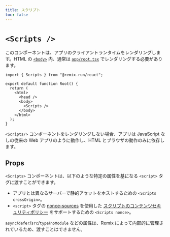 ```yaml
---
title: スクリプト
toc: false
---
```


# `<Scripts />`

このコンポーネントは、アプリのクライアントランタイムをレンダリングします。HTML の [`<body>`][body-element] 内、通常は [`app/root.tsx`][root] でレンダリングする必要があります。

```tsx filename=app/root.tsx lines=[8]
import { Scripts } from "@remix-run/react";

export default function Root() {
  return (
    <html>
      <head />
      <body>
        <Scripts />
      </body>
    </html>
  );
}
```

`<Scripts/>` コンポーネントをレンダリングしない場合、アプリは JavaScript なしの従来の Web アプリのように動作し、HTML とブラウザの動作のみに依存します。

## Props

`<Scripts>` コンポーネントは、以下のような特定の属性を基になる `<script>` タグに渡すことができます。

- アプリとは異なるサーバーで静的アセットをホストするための `<Scripts crossOrigin>`。
- `<script>` タグの [nonce-sources][csp-nonce] を使用した [スクリプトのコンテンツセキュリティポリシー][csp] をサポートするための `<Scripts nonce>`。

`async`/`defer`/`src`/`type`/`noModule` などの属性は、Remix によって内部的に管理されているため、渡すことはできません。

[body-element]: https://developer.mozilla.org/en-US/docs/Web/HTML/Element/body
[csp]: https://developer.mozilla.org/en-US/docs/Web/HTTP/Headers/Content-Security-Policy/script-src
[csp-nonce]: https://developer.mozilla.org/en-US/docs/Web/HTTP/Headers/Content-Security-Policy/Sources#sources
[root]: ../file-conventions/root

